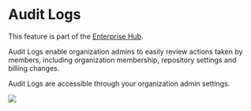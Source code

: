 # Audit Logs

<Tip warning={true}>
This feature is part of the <a href="https://huggingface.co/enterprise" target="_blank">Enterprise Hub</a>.
</Tip>

Audit Logs enable organization admins to easily review actions taken by members, including organization membership, repository settings and billing changes.

Audit Logs are accessible through your organization admin settings.

![](https://huggingface.co/datasets/huggingface/documentation-images/resolve/main/hub/storage-regions/audit-logs.png)
